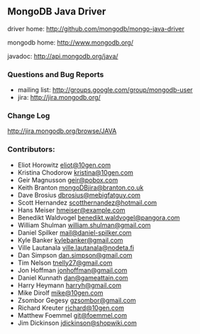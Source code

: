 ## MongoDB Java Driver ##

driver home: http://github.com/mongodb/mongo-java-driver

mongodb home: http://www.mongodb.org/

javadoc: http://api.mongodb.org/java/

### Questions and Bug Reports
 * mailing list: http://groups.google.com/group/mongodb-user
 * jira: http://jira.mongodb.org/

### Change Log ##

http://jira.mongodb.org/browse/JAVA


### Contributors:
* Eliot Horowitz       eliot@10gen.com
* Kristina Chodorow    kristina@10gen.com
* Geir Magnusson       geir@pobox.com
* Keith Branton        mongoDBjira@branton.co.uk
* Dave Brosius         dbrosius@mebigfatguy.com
* Scott Hernandez      scotthernandez@hotmail.com
* Hans Meiser          hmeiser@example.com
* Benedikt Waldvogel   benedikt.waldvogel@pangora.com
* William Shulman      william.shulman@gmail.com
* Daniel Spilker       mail@daniel-spilker.com
* Kyle Banker          kylebanker@gmail.com
* Ville Lautanala      ville.lautanala@nodeta.fi
* Dan Simpson          dan.simpson@gmail.com
* Tim Nelson           tnelly27@gmail.com
* Jon Hoffman          jonhoffman@gmail.com
* Daniel Kunnath       dan@gameattain.com
* Harry Heymann        harryh@gmail.com
* Mike Dirolf          mike@10gen.com
* Zsombor Gegesy       gzsombor@gmail.com
* Richard Kreuter      richard@10gen.com
* Matthew Foemmel      git@foemmel.com
* Jim Dickinson        jdickinson@shopwiki.com
